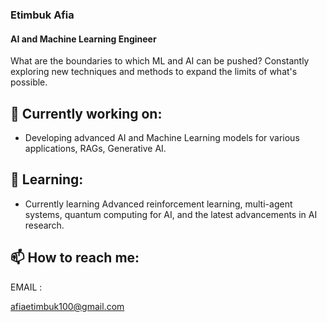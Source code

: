 ### Etimbuk Afia
#### AI and Machine Learning Engineer

What are the boundaries to which ML and AI can be pushed? Constantly exploring new techniques and methods to expand the limits of what's possible.

## 🔭 Currently working on:

- Developing advanced AI and Machine Learning models for various applications, RAGs, Generative AI.

## 🌱 Learning:
-  Currently learning Advanced reinforcement learning, multi-agent systems, quantum computing for AI, and the latest advancements in AI research.

## 📫 How to reach me:
  
EMAIL : 

afiaetimbuk100@gmail.com 





